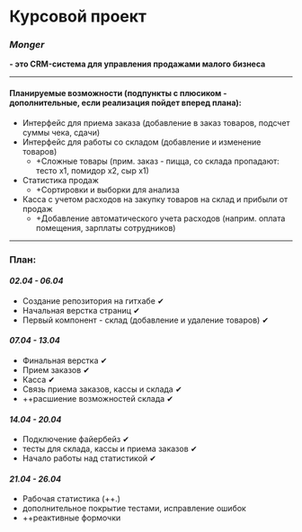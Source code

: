 # Курсовой проект
### ***Monger***
**- это CRM-система для управления продажами малого бизнеса**

***
#### Планируемые возможности (подпункты с плюсиком - дополнительные, если реализация пойдет вперед плана):
- Интерфейс для приема заказа (добавление в заказ товаров, подсчет суммы чека, сдачи)
- Интерфейс для работы со складом (добавление и изменение товаров)
  - +Сложные товары (прим. заказ - пицца, со склада пропадают: тесто х1, помидор х2, сыр х1)
- Статистика продаж
  - +Сортировки и выборки для анализа
- Касса с учетом расходов на закупку товаров на склад и прибыли от продаж
  - +Добавление автоматического учета расходов (наприм. оплата помещения, зарплаты сотрудников)

***
### План:

#### ***02.04 - 06.04***
- Создание репозитория на гитхабе ✔
- Начальная верстка страниц ✔
- Первый компонент - склад (добавление и удаление товаров) ✔

#### ***07.04 - 13.04***
- Финальная верстка ✔
- Прием заказов ✔
- Касса ✔
- Связь приема заказов, кассы и склада ✔
- ++расшиение возможностей склада ✔

#### ***14.04 - 20.04***
- Подключение файербейз ✔
- тесты для склада, кассы и приема заказов ✔
- Начало работы над статистикой ✔


#### ***21.04 - 26.04***
- Рабочая статистика (++.)
- дополнительное покрытие тестами, исправление ошибок
- ++реактивные формочки
